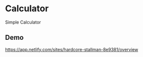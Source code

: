 # Calculator
Simple Calculator
## Demo
https://app.netlify.com/sites/hardcore-stallman-8e9381/overview
